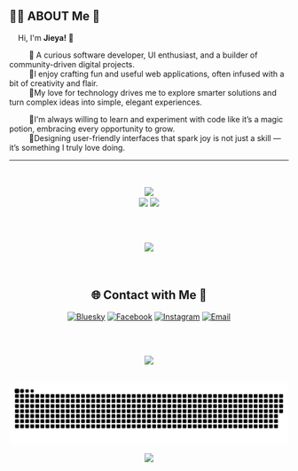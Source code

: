 <!-- Introduction About Me -->

## 👩‍💻 ABOUT Me 🌸

<div align="left">

&nbsp;&nbsp;&nbsp;&nbsp;Hi, I'm <strong>Jieya!</strong> 🌷

&nbsp;&nbsp;&nbsp;&nbsp;&nbsp;&nbsp;&nbsp;&nbsp; 💜 A curious software developer, UI enthusiast, and a builder of community-driven digital projects.  
&nbsp;&nbsp;&nbsp;&nbsp;&nbsp;&nbsp;&nbsp;&nbsp; 💜I enjoy crafting fun and useful web applications, often infused with a bit of creativity and flair.  
&nbsp;&nbsp;&nbsp;&nbsp;&nbsp;&nbsp;&nbsp;&nbsp; 💜My love for technology drives me to explore smarter solutions and turn complex ideas into simple, elegant experiences. 

&nbsp;&nbsp;&nbsp;&nbsp;&nbsp;&nbsp;&nbsp;&nbsp; 💜I'm always willing to learn and experiment with code like it’s a magic potion, embracing every opportunity to grow.  
&nbsp;&nbsp;&nbsp;&nbsp;&nbsp;&nbsp;&nbsp;&nbsp; 💜Designing user-friendly interfaces that spark joy is not just a skill — it’s something I truly love doing. 

</div>



<div align="center">
  <hr/>
  <br/><br/>

  <!-- Main GitHub Stats -->
  <img src="https://github-readme-stats.vercel.app/api?username=Zyah13&theme=shades-of-purple&hide_border=false&include_all_commits=true&count_private=true" width="400" />

  <!-- Streak and Top Languages Side by Side -->
  <div>
    <img src="https://nirzak-streak-stats.vercel.app/?user=Zyah13&theme=shades-of-purple&hide_border=false" width="400" />
    <img src="https://github-readme-stats.vercel.app/api/top-langs/?username=Zyah13&theme=shades-of-purple&hide_border=false&include_all_commits=true&count_private=true&layout=compact" width="285"  />
  </div>
</div>




<div align="center">

<br/><br/>

<img src="https://github-profile-trophy.vercel.app/?username=Zyah13&theme=radical&no-frame=false&no-bg=false&margin-w=4" />
<br/><br/><br/>
</div>








<div align="center">

## 🌐 Contact with Me 🤝

[![Bluesky](https://img.shields.io/badge/bluesky-0285FF?style=for-the-badge&logo=bluesky&logoColor=%23FFFFFF)](https://bsky.app/profile/6itterc4ndy)
[![Facebook](https://img.shields.io/badge/Facebook-%231877F2.svg?logo=Facebook&logoColor=white)](https://facebook.com/Jieya)
[![Instagram](https://img.shields.io/badge/Instagram-%23E4405F.svg?logo=Instagram&logoColor=white)](https://instagram.com/eyah_l13)
[![Email](https://img.shields.io/badge/Email-D14836?logo=gmail&logoColor=white)](mailto:jieyalingao13@gmail.com)

</div>



<div align="center">

  <br/><br/>

  <img src="https://quotes-github-readme.vercel.app/api?type=vertical&theme=radical" />
</div>


<!-- Snake Animation -->
<div align="center">
 <br/>

  ![snake gif](https://github.com/Zyah13/Zyah13/blob/output/github-snake-dark.svg)
  
</div>



<!-- Visit Counter -->
<div align="center">
  
  [![](https://visitcount.itsvg.in/api?id=Zyah13&icon=0&color=0)](https://visitcount.itsvg.in)
</div>

<!-- Proudly created with GPRM ( https://gprm.itsvg.in ) -->
